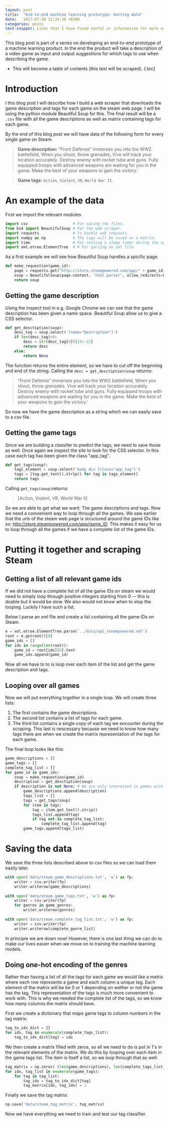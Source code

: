 ```yaml
---
layout: post
title:  "End-to-end machine learning prototype: Getting data"
date:   2017-07-20 12:34:36 +0200
categories: posts
text-snippet: Links that I have found useful or informative for work or personal machine learning projects.
---
```


This blog post is part of a series on developing an end-to-end prototype of a machine learning product. In the end the product will take a description of a video game as input and output suggestions for which tags to use when describing the game.

* This will become a table of contents (this text will be scraped).
{:toc}

# Introduction
I this blog post I will describe how I build a web scraper that downloads the game description and tags for each game on the steam web page. I will be using the python module Beautiful Soup for this. The final result will be a `.csv` file with all the game descriptions as well as matrix containing tags for each game.

By the end of this blog post we will have data of the following form for every single game on Steam:
> **Game description:** “Front Defense” immerses you into the WW2 battlefield, When you shoot, throw grenades, Vive will track your location accurately. Destroy enemy with rocket tube and guns. Fully equipped troops with advanced weapons are waiting for you in the game. Make the best of your weapons to gain the victory.'

> **Game tags:** `Action`, `Violent`, `VR`, `World War II`.

 

# An example of the data
First we import the relevant modules

```python
import csv                    # For saving the files.
from bs4 import BeautifulSoup # For the web scraper.
import requests               # To handle web requests.
import numpy as np            # The tags will be saved as a matrix.
import time                   # For setting a sleep timer during the scaping.
import xml.etree.ElementTree  # # For parsing an xml file.
```

As a first example we will see how Beautiful Soup handles a spicific page.

```python
def make_requestion(game_id):
    page = requests.get("http://store.steampowered.com/app/" + game_id)
    soup = BeautifulSoup(page.content, 'html.parser', allow_redirects=False )
    return soup
```

## Getting the game description
Using the inspect tool in e.g. Google Chrome we can see that the game description has been given a name space.  Beautiful Soup allow us to give a CSS selector.

```python
def get_desctiption(soup):
    desc_tag = soup.select('[name="Description"]')
    if len(desc_tag)>0:
        desc = str(desc_tag[0])[15:-22]
        return desc
    else:
        return None
```
   
The function returns the entire element, so we have to cut off the beginning and end of the string. Calling the `desc = get_desctiption(soup` returns:

> “Front Defense” immerses you into the WW2 battlefield, When you shoot, throw grenades, Vive will track your location accurately. Destroy enemy with rocket tube and guns. Fully equipped troops with advanced weapons are waiting for you in the game. Make the best of your weapons to gain the victory.'



So now we have the game description as a string which we can easily save to a csv file.

## Getting the game tags

Since we are building a classifer to predict the tags, we need to save those as well. Once again we inspect the site to look for the CSS selector. In this case each tag has been given the class "app_tag".

```python
def get_tags(soup):
    tags_element = soup.select('body div [class="app_tag"]')
    tags = [tag.get_text().strip() for tag in tags_element]
    return tags
```

Calling `get_tags(soup)`returns:

> [Action, Violent, VR, World War II]

So we are able to get what we want: The game descriptions and tags. Now we need a convienient way to loop through all the games. We saw earlier that the urls of the steam web page is structured around the game IDs like so: http://store.steampowered.com/app/game_ID. This makes it easy for us to loop through all the games if we have a complete list of the game IDs.

# Putting it together and scraping Steam
## Getting a list of all relevant game ids
If we did not have a complete list of all the game IDs on steam we would need to simply loop through positive integers starting from 0 -- this is doable but it would be slow. We also would not know when to stop the looping. Luckily I have such a list.

Below I parse an xml file and create a list containing all the game IDs on Steam.
```python
e = xml.etree.ElementTree.parse('../data/api_steampowered.xml')
root = e.getroot()[0]
game_ids = []
for idx in range(len(root)):
    game_id = root[idx][0].text
    game_ids.append(game_id)
```

Now all we have to to is loop over each item of the list and get the game description and tags.

## Looping over all games
Now we will put everything together in a single loop. We will create three lists: 
1. The first contains the game descriptions. 
1. The second list contains a list of tags for each game. 
1. The third list contains a single copy of each tag we encounter during the scraping. This last is nescessary because we need to know how many tags there are when we create the matrix representation of the tags for each game.

The final loop looks like this:
```python
game_descriptions = []
game_tags = []
complete_tag_list = []
for game_id in game_ids:
    soup = make_requestion(game_id)
    description = get_desctiption(soup)
    if description is not None: # We are only interested in games with descriptions
        game_descriptions.append(description)
        tags_list = []
        tags = get_tags(soup)
        for item in tags:
            tag = item.get_text().strip()
            tags_list.append(tag)
            if tag not in complete_tag_list:
                complete_tag_list.append(tag)
        game_tags.append(tags_list)
```

# Saving the data
We save the three lists described above to csv files so we can load them easily later.

```python
with open('data/steam_game_descriptions.txt', 'w') as fp:
    writer = csv.writer(fp) 
    writer.writerow(game_descriptions)
    
with open('data/steam_game_tags.txt', 'w') as fp:
    writer = csv.writer(fp) 
    for genres in game_genres:
        writer.writerow(genres)
    
with open('data/steam_complete_tag_list.txt', 'w') as fp:
    writer = csv.writer(fp) 
    writer.writerow(complete_genre_list)
```
In principle we are down now! However, there is one last thing we can do to make our lives easier when we move on to training the machine learning models.

## Doing one-hot encoding of the genres
Rather than having a list of all the tags for each game we would like a matrix where each row represents a game and each column a unique tag. Each element of the matrix will be be 0 or 1 depending on wether or not the game has the tag. This representation of the tags is much more convenient to work with. This is why we needed the complete list of the tags, so we know how many columns the matrix should have.

First we create a dictionary that maps game tags to column numbers in the tag matrix:
```python
tag_to_idx_dict = {}
for idx, tag in enumerate(complete_tags_list):
    tag_to_idx_dict[tag] = idx
```

We then create a matrix filled with zeros, so all we need to do is put in 1's in the relevant elements of the matrix. We do this by looping over each item in the game tags list. The item is itself a list, so we loop through that as well:

```python
tag_matrix = np.zeros( (len(game_descriptions), len(complete_tags_list)) )
for idx, tag_list in enumerate(game_tags):
    for tag in tag_list:
        tag_idx = tag_to_idx_dict[tag]
        tag_matrix[idx, tag_idx] = 1
```

Finally we save the tag matrix:
```python
np.save('data/steam_tag_metrix', tag_matrix)
```

Now we have everything we need to train and test our tag classifier.
